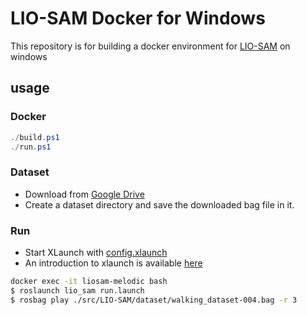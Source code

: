 # LIO-SAM Docker for Windows

This repository is for building a docker environment for [LIO-SAM](https://github.com/TixiaoShan/LIO-SAM) on windows

## usage

### Docker

```ps1
./build.ps1
./run.ps1
```

### Dataset

* Download from [Google Drive](https://drive.google.com/drive/folders/1gJHwfdHCRdjP7vuT556pv8atqrCJPbUq)
* Create a dataset directory and save the downloaded bag file in it.

### Run

* Start XLaunch with [config.xlaunch](https://github.com/masachika-kamada/liosam-docker/blob/main/config.xlaunch)
* An introduction to xlaunch is available [here](https://github.com/masachika-kamada/ros-docker-windows#preparation)

```bash
docker exec -it liosam-melodic bash
$ roslaunch lio_sam run.launch
$ rosbag play ./src/LIO-SAM/dataset/walking_dataset-004.bag -r 3
```
